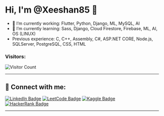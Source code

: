 # Hi, I'm @Xeeshan85 👋

- 🔭 I’m currently working: Flutter, Python, Django, ML, MySQL, AI
- 🌱 I’m currently learning: Sass, Django, Cloud Firestore, Firebase, ML, AI, OS (LINUX)
- Previous experience: C, C++, Assembly, C#, ASP.NET CORE, Node.js, SQLServer, PostgreSQL, CSS, HTML

### Visitors:
![Visitor Count](https://profile-counter.glitch.me/Xeeshan85/count.svg)

---

## 🔗 Connect with me:

[![LinkedIn Badge](https://img.shields.io/badge/LinkedIn-0077B5?style=for-the-badge&logo=linkedin&logoColor=white)](https://www.linkedin.com/in/m-zeeshan-933785282/)
[![LeetCode Badge](https://img.shields.io/badge/LeetCode-FFA116?style=for-the-badge&logo=leetcode&logoColor=white)](https://leetcode.com/u/D-Luffy/)
[![Kaggle Badge](https://img.shields.io/badge/Kaggle-20BEFF?style=for-the-badge&logo=kaggle&logoColor=white)](https://www.kaggle.com/zeeshanx)
[![HackerRank Badge](https://img.shields.io/badge/HackerRank-2EC866?style=for-the-badge&logo=hackerrank&logoColor=white)](https://www.hackerrank.com/i220615)

---

<!---
Xeeshan85/Xeeshan85 is a ✨ special ✨ repository because its `README.md` (this file) appears on your GitHub profile.
You can click the Preview link to take a look at your changes.
--->
